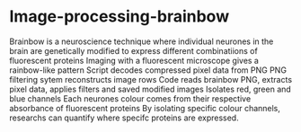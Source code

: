 # Image-processing-brainbow

Brainbow is a neuroscience technique where individual neurones in the brain are genetically modified to express different combinatiions of fluorescent proteins
Imaging with a fluorescent microscope gives a rainbow-like pattern
Script decodes compressed pixel data from PNG 
PNG filtering sytem reconstructs image rows 
Code reads brainbow PNG, extracts pixel data, applies filters and saved modified images
Isolates red, green and blue channels 
Each neurones colour comes from their respective absorbance of fluorescent proteins
By isolating specific colour channels, researchs can quantify where specifc proteins are expressed.
